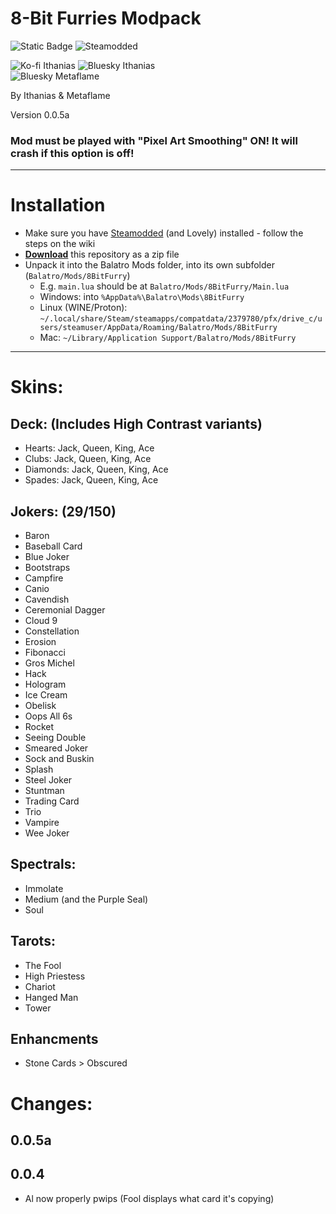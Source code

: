 # 8-Bit Furries Modpack

![Static Badge](https://img.shields.io/badge/Download-zip_file-gray?style=for-the-badge&labelColor=2BAB22&link=https%3A%2F%2Fgithub.com%2FIthanias%2F8BitFurry%2Farchive%2Frefs%2Fheads%2Fmain.zip)
![Steamodded](https://img.shields.io/badge/Steamodded-gray?style=for-the-badge&labelColor=dark-gray&link=link=https%3A%2F%2Fgithub.com%2FSteamodded%2Fsmods%2Fwiki)

![Ko-fi Ithanias](https://img.shields.io/badge/Ko--fi-Ithanias-ffdf53?style=for-the-badge&logo=ko-fi&link=https%3A%2F%2Fko-fi.com%2Fithanias)
![Bluesky Ithanias](https://img.shields.io/badge/Bluesky-Ithanias-ffdf53?style=for-the-badge&logo=bluesky&link=https%3A%2F%2Fbsky.app%2Fprofile%2Fithanias.bsky.social)
<br/>
![Bluesky Metaflame](https://img.shields.io/badge/Bluesky-Metaflame-5691CE?style=for-the-badge&logo=bluesky&link=https%3A%2F%2Fbsky.app%2Fprofile%2Fmetaflame.dev)
<br/>

By Ithanias & Metaflame

Version 0.0.5a

### Mod must be played with "Pixel Art Smoothing" ON! It will crash if this option is off!

---

# Installation

- Make sure you have [Steamodded](https://github.com/Steamodded/smods/wiki) (and Lovely) installed - follow the steps on the wiki
- **[Download](https://github.com/Ithanias/8BitFurry/archive/refs/heads/main.zip)** this repository as a zip file
- Unpack it into the Balatro Mods folder, into its own subfolder (`Balatro/Mods/8BitFurry`)
  - E.g. `main.lua` should be at `Balatro/Mods/8BitFurry/Main.lua`
  - Windows: into `%AppData%\Balatro\Mods\8BitFurry`
  - Linux (WINE/Proton): `~/.local/share/Steam/steamapps/compatdata/2379780/pfx/drive_c/users/steamuser/AppData/Roaming/Balatro/Mods/8BitFurry`
  - Mac: `~/Library/Application Support/Balatro/Mods/8BitFurry`

---

# Skins:

## Deck: (Includes High Contrast variants)
- Hearts: Jack, Queen, King, Ace
- Clubs: Jack, Queen, King, Ace
- Diamonds: Jack, Queen, King, Ace
- Spades: Jack, Queen, King, Ace

## Jokers: (29/150)
- Baron
- Baseball Card
- Blue Joker
- Bootstraps
- Campfire
- Canio
- Cavendish
- Ceremonial Dagger
- Cloud 9
- Constellation
- Erosion
- Fibonacci
- Gros Michel
- Hack
- Hologram
- Ice Cream
- Obelisk
- Oops All 6s
- Rocket
- Seeing Double
- Smeared Joker
- Sock and Buskin
- Splash
- Steel Joker
- Stuntman
- Trading Card
- Trio
- Vampire
- Wee Joker

## Spectrals:
- Immolate
- Medium (and the Purple Seal)
- Soul

## Tarots:
- The Fool
- High Priestess
- Chariot
- Hanged Man
- Tower

## Enhancments
- Stone Cards > Obscured

# Changes:

## 0.0.5a

## 0.0.4
- Al now properly pwips (Fool displays what card it's copying)
